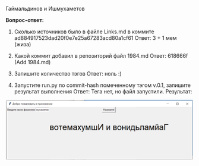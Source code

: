 Гаймальдинов и Ишмухаметов

**Вопрос-ответ:**
1. Сколько источников было в файле Links.md в коммите
ad884917523dad20f0e7e25a67283acd80a1cf61
Ответ: 3 + 1 мем (жиза)

2. Какой коммит добавил в репозиторий файл 1984.md
Ответ: 618666f (Add 1984.md)

3. Запишите количество тэгов
Ответ: ноль :)

4. Запустите run.py по commit-hash помеченному тэгом v.0.1, запишите результат
выполнения
Ответ: Тега нет, но файл запустили. Результат:

![img.png](img.png)
